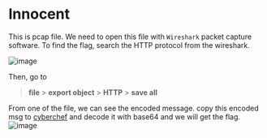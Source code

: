 # Innocent

This is pcap file. We need to open this file with `Wireshark` packet capture software.
To find the flag, search the HTTP protocol from the wireshark.

![image](https://user-images.githubusercontent.com/59368650/138399367-a291b3b8-da29-4237-bf83-912749d6f154.png)

Then, go to 
> **file** > **export object** > **HTTP** > **save all** 

From one of the file, we can see the encoded message.
copy this encoded msg to [cyberchef](https://gchq.github.io/CyberChef/) and decode it with base64 and we will get the flag.
![image](https://user-images.githubusercontent.com/59368650/138399986-64c3abb1-3f44-4494-bad6-258766dbbf86.png)
